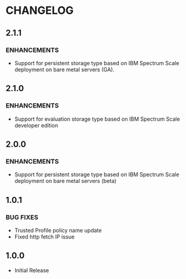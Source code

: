 # **CHANGELOG**

## **2.1.1**
### ENHANCEMENTS
- Support for persistent storage type based on IBM Spectrum Scale deployment on bare metal servers (GA).

## **2.1.0**
### ENHANCEMENTS
- Support for evaluation storage type based on IBM Spectrum Scale developer edition

## **2.0.0**
### ENHANCEMENTS
- Support for persistent storage type based on IBM Spectrum Scale deployment on bare metal servers (beta)

## **1.0.1**
### **BUG FIXES**
- Trusted Profile policy name update 
- Fixed http fetch IP issue

## **1.0.0**
- Initial Release
